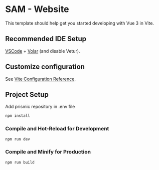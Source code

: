 # SAM - Website

This template should help get you started developing with Vue 3 in Vite.

## Recommended IDE Setup

[VSCode](https://code.visualstudio.com/) + [Volar](https://marketplace.visualstudio.com/items?itemName=Vue.volar) (and disable Vetur).

## Customize configuration

See [Vite Configuration Reference](https://vitejs.dev/config/).

## Project Setup
Add prismic repository in .env file

```sh
npm install
```

### Compile and Hot-Reload for Development

```sh
npm run dev
```

### Compile and Minify for Production

```sh
npm run build
```
